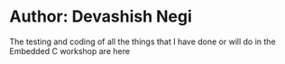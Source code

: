 <h1>Author: Devashish Negi</h1>
<p>The testing and coding of all the things that I have done or will do in the Embedded C workshop are here </p>